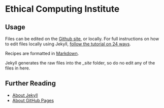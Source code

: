 Ethical Computing Institute
=================

## Usage

Files can be edited on the [Github site](https://github.com/nkremerh/ethical-computing-institute), or locally. For full instructions on how to edit files locally using Jekyll, [follow the tutorial on 24 ways](http://24ways.org/2013/get-started-with-github-pages/).

Recipes are formatted in [Markdown](https://github.com/adam-p/markdown-here/wiki/Markdown-Cheatsheet).

Jekyll generates the raw files into the <i>_site</i> folder, so do no edit any of the files in here.

## Further Reading

* [About Jekyll](http://jekyllrb.com/)
* [About GitHub Pages](http://pages.github.com/)
